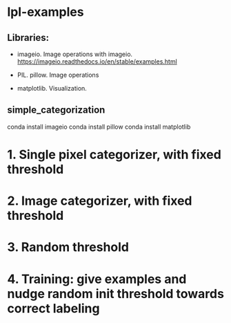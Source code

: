 # lpl-examples

## Libraries:

- imageio. Image operations with imageio. https://imageio.readthedocs.io/en/stable/examples.html

- PIL. pillow. Image operations

- matplotlib. Visualization. 

## simple_categorization

conda install imageio
conda install pillow
conda install matplotlib

# 1. Single pixel categorizer, with fixed threshold
# 2. Image categorizer, with fixed threshold
# 3. Random threshold
# 4. Training: give examples and nudge random init threshold towards correct labeling

